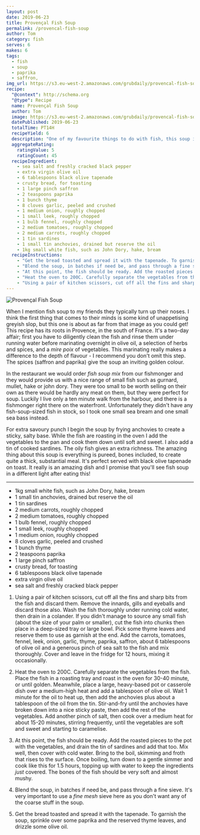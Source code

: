 ```yaml
---
layout: post
date: 2019-06-23
title: Provençal Fish Soup
permalink: /provencal-fish-soup
author: Tom
category: fish
serves: 6
makes: 6
tags:
  - fish
  - soup
  - paprika
  - saffron,
img_url: https://s3.eu-west-2.amazonaws.com/grubdaily/provencal-fish-soup.jpg
recipe:
  "@context": http://schema.org
  "@type": Recipe
  name: Provençal Fish Soup
  author: Tom
  image: https://s3.eu-west-2.amazonaws.com/grubdaily/provencal-fish-soup.jpg
  datePublished: 2019-06-23
  totalTime: PT14H
  recipeYield: 6
  description: "One of my favourite things to do with fish, this soup is really something special."
  aggregateRating:
    ratingValue: 5
    ratingCount: 45
  recipeIngredient:
    - sea salt and freshly cracked black pepper
    - extra virgin olive oil
    - 6 tablespoons black olive tapenade
    - crusty bread, for toasting
    - 1 large pinch saffron
    - 2 teaspoons paprika
    - 1 bunch thyme
    - 8 cloves garlic, peeled and crushed
    - 1 medium onion, roughly chopped
    - 1 small leek, roughly chopped
    - 1 bulb fennel, roughly chopped
    - 2 medium tomatoes, roughly chopped
    - 2 medium carrots, roughly chopped
    - 1 tin sardines
    - 1 small tin anchovies, drained but reserve the oil
    - 1kg small white fish, such as John Dory, hake, bream
  recipeInstructions:
    - "Get the bread toasted and spread it with the tapenade. To garnish the soup, sprinkle over some paprika and the reserved thyme leaves, and drizzle some olive oil."
    - "Blend the soup, in batches if need be, and pass through a fine sieve. It's very important to use a _fine mesh_ sieve here as you don't want any of the coarse stuff in the soup."
    - "At this point, the fish should be ready. Add the roasted pieces to the pot with the vegetables, and drain the tin of sardines and add that too. Mix well, then cover with cold water. Bring to the boil, skimming and froth that rises to the surface. Once boiling, turn down to a gentle simmer and cook like this for 1.5 hours, topping up with water to keep the ingredients _just_ covered. The bones of the fish should be very soft and almost mushy."
    - "Heat the oven to 200C. Carefully separate the vegetables from the fish. Place the fish in a roasting tray and roast in the oven for 30-40 minute, or until golden. Meanwhile, place a large, heavy-based pot or casserole dish over a medium-high heat and add a tablespoon of olive oil. Wait 1 minute for the oil to heat up, then add the anchovies plus about a tablespoon of the oil from the tin. Stir-and-fry until the anchovies have broken down into a nice sticky paste, then add the rest of the vegetables. Add another pinch of salt, then cook over a medium heat for about 15-20 minutes, stirring frequently, until the vegetables are soft and sweet and starting to caramelise."
    - "Using a pair of kitchen scissors, cut off all the fins and sharp bits from the fish and discard them. Remove the innards, gills and eyeballs and discard those also. Wash the fish thoroughly under running cold water, then drain in a colander. If you didn't manage to source any small fish (about the size of your palm or smaller), cut the fish into chunks then place in a deep-sized tray or large bowl. Pick some thyme leaves and reserve them to use as garnish at the end. Add the carrots, tomatoes, fennel, leek, onion, garlic, thyme, paprika, saffron, about 6 tablespoons of olive oil and a generous pinch of sea salt to the fish and mix thoroughly. Cover and leave in the fridge for 12 hours, mixing it occasionally."
---
```

<img src="https://s3.eu-west-2.amazonaws.com/grubdaily/provencal-fish-soup.jpg" alt="Provençal Fish Soup"/>


When I mention fish soup to my friends they typically turn up their noses. I think the first thing that comes to their minds is some kind of unappetising greyish slop, but this one is about as far from that image as you could get! This recipe has its roots in Provence, in the south of France. It's a two-day affair; first you have to diligently clean the fish and rinse them under running water before marinating overnight in olive oil, a selection of herbs and spices, and a _mire poix_ of vegetables. This marinating really makes a difference to the depth of flavour - I recommend you don't omit this step. The spices (saffron and paprika) give the soup an inviting golden colour.

In the restaurant we would order _fish soup mix_ from our fishmonger and they would provide us with a nice range of small fish such as gurnard, mullet, hake or john dory. They were too small to be worth selling on their own as there would be hardly any meat on them, but they were perfect for soup. Luckily I live only a ten minute walk from the harbour, and there is a fishmonger right there on the waterfront. Unfortunately they didn't have any fish-soup-sized fish in stock, so I took one small sea bream and one small sea bass instead.

For extra savoury punch I begin the soup by frying anchovies to create a sticky, salty base. While the fish are roasting in the oven I add the vegetables to the pan and cook them down until soft and sweet. I also add a tin of cooked sardines. The oily fish gives an extra richness. The amazing thing about this soup is everything is pureed, bones included, to create quite a thick, substantial meal. It's perfect served with black olive tapenade on toast. It really is an amazing dish and I promise that you'll see fish soup in a different light after eating this!

---
* 1kg small white fish, such as John Dory, hake, bream
* 1 small tin anchovies, drained but reserve the oil
* 1 tin sardines
* 2 medium carrots, roughly chopped
* 2 medium tomatoes, roughly chopped
* 1 bulb fennel, roughly chopped
* 1 small leek, roughly chopped
* 1 medium onion, roughly chopped
* 8 cloves garlic, peeled and crushed
* 1 bunch thyme
* 2 teaspoons paprika
* 1 large pinch saffron
* crusty bread, for toasting
* 6 tablespoons black olive tapenade
* extra virgin olive oil
* sea salt and freshly cracked black pepper


1. Using a pair of kitchen scissors, cut off all the fins and sharp bits from the fish and discard them. Remove the innards, gills and eyeballs and discard those also. Wash the fish thoroughly under running cold water, then drain in a colander. If you didn't manage to source any small fish (about the size of your palm or smaller), cut the fish into chunks then place in a deep-sized tray or large bowl. Pick some thyme leaves and reserve them to use as garnish at the end. Add the carrots, tomatoes, fennel, leek, onion, garlic, thyme, paprika, saffron, about 6 tablespoons of olive oil and a generous pinch of sea salt to the fish and mix thoroughly. Cover and leave in the fridge for 12 hours, mixing it occasionally.

2. Heat the oven to 200C. Carefully separate the vegetables from the fish. Place the fish in a roasting tray and roast in the oven for 30-40 minute, or until golden. Meanwhile, place a large, heavy-based pot or casserole dish over a medium-high heat and add a tablespoon of olive oil. Wait 1 minute for the oil to heat up, then add the anchovies plus about a tablespoon of the oil from the tin. Stir-and-fry until the anchovies have broken down into a nice sticky paste, then add the rest of the vegetables. Add another pinch of salt, then cook over a medium heat for about 15-20 minutes, stirring frequently, until the vegetables are soft and sweet and starting to caramelise.

3. At this point, the fish should be ready. Add the roasted pieces to the pot with the vegetables, and drain the tin of sardines and add that too. Mix well, then cover with cold water. Bring to the boil, skimming and froth that rises to the surface. Once boiling, turn down to a gentle simmer and cook like this for 1.5 hours, topping up with water to keep the ingredients _just_ covered. The bones of the fish should be very soft and almost mushy.

4. Blend the soup, in batches if need be, and pass through a fine sieve. It's very important to use a _fine mesh_ sieve here as you don't want any of the coarse stuff in the soup.

5. Get the bread toasted and spread it with the tapenade. To garnish the soup, sprinkle over some paprika and the reserved thyme leaves, and drizzle some olive oil.
